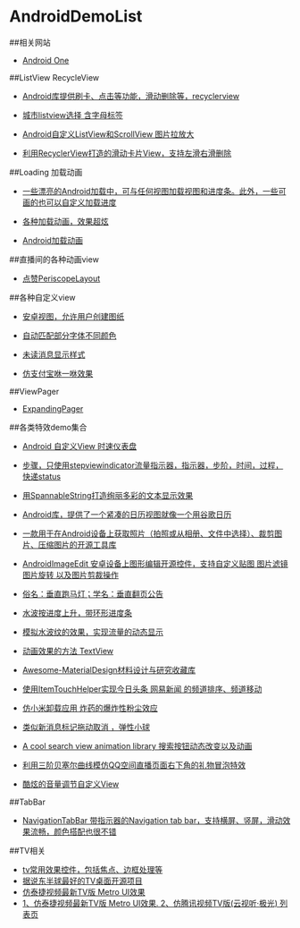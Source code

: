 # AndroidDemoList

##相关网站
- [Android One](http://www.androidone.io/)

##ListView RecycleView
- [Android库提供刷卡、点击等功能，滑动删除等，recyclerview ](https://github.com/nikhilpanju/RecyclerViewEnhanced)

- [城市listview选择 含字母标签](https://github.com/YoKeyword/IndexableStickyListView)

- [Android自定义ListView和ScrollView 图片拉放大](https://github.com/Frank-Zhu/PullZoomView)

- [利用RecyclerView打造的滑动卡片View，支持左滑右滑删除](https://github.com/HalfStackDeveloper/SwipeCardRecyclerView)

##Loading 加载动画
- [一些漂亮的Android加载中，可与任何视图加载视图和进度条。此外，一些可画的也可以自定义加载进度](https://github.com/dinuscxj/LoadingDrawable)

- [各种加载动画，效果超炫](https://github.com/baoyachi/AVLoadingIndicatorView)

- [Android加载动画](https://github.com/ybq/Android-SpinKit)
 
##直播间的各种动画view
 - [点赞PeriscopeLayout](http://androidone.io/info_10272.html)
 
##各种自定义view

 - [安卓视图，允许用户创建图纸](https://github.com/ByoxCode/DrawView)
 
 - [自动匹配部分字体不同颜色](https://github.com/zhonghanwen/ColorTextView)
 
 - [未读消息显示样式](https://github.com/matrixxun/MaterialBadgeTextView)
 
 - [仿支付宝咻一咻效果](https://github.com/Alex-Cin/RippleWaveView)
 
##ViewPager
 - [ExpandingPager](http://androidone.io/info_10271.html)

##各类特效demo集合
- [Android 自定义View 时速仪表盘](https://github.com/SuperKung/DashboardView)

- [步骤，只使用stepviewindicator流量指示器，指示器，步阶，时间，过程，快递status](https://github.com/baoyachi/StepView)

- [用SpannableString打造绚丽多彩的文本显示效果](https://github.com/baoyachi/SpannableStringDemo)

- [Android库，提供了一个紧凑的日历视图就像一个用谷歌日历](https://github.com/SundeepK/CompactCalendarView)

- [一款用于在Android设备上获取照片（拍照或从相册、文件中选择）、裁剪图片、压缩图片的开源工具库](https://github.com/crazycodeboy/TakePhoto)

- [AndroidImageEdit 安卓设备上图形编辑开源控件，支持自定义贴图 图片滤镜 图片旋转 以及图片剪裁操作](https://github.com/siwangqishiq/ImageEditor-Android)

- [俗名：垂直跑马灯；学名：垂直翻页公告](https://github.com/sfsheng0322/MarqueeView)

- [水波按进度上升，带环形进度条](https://github.com/Modificator/water-wave-progress)

- [模拟水波纹的效果，实现流量的动态显示](https://github.com/xuyisheng/WaterWaveView)

- [动画效果的方法 TextView ](https://github.com/hanks-zyh/HTextView)

- [Awesome-MaterialDesign材料设计与研究收藏库](https://github.com/lightSky/Awesome-MaterialDesign)

- [使用ItemTouchHelper实现今日头条 网易新闻 的频道排序、频道移动 ](https://github.com/YoKeyword/ItemTouchHelperDemo)

- [仿小米卸载应用 炸药的爆炸性粉尘效应](https://github.com/tyrantgit/ExplosionField)

- [类似新消息标记拖动取消 ，弹性小球 ](https://github.com/siwangqishiq/DragIndicatorView)

- [A cool search view animation library 搜索按钮动态改变以及动画](https://github.com/android-cjj/JJSearchViewAnim)

- [利用三阶贝塞尔曲线模仿QQ空间直播页面右下角的礼物冒泡特效](https://github.com/Yasic/QQBubbleView)

- [酷炫的音量调节自定义View](https://github.com/JangGwa/VolumeView)


##TabBar
- [NavigationTabBar 带指示器的Navigation tab bar，支持横屏、竖屏，滑动效果流畅，颜色搭配也很不错](http://androidone.io/info_10118.html)

##TV相关
- [tv常用效果控件，包括焦点、边框处理等](https://github.com/evilbinary/TvWidget)
- [据说东半球最好的TV桌面开源项目](https://github.com/JackyAndroid/AndroidTVLauncher)
- [仿泰捷视频最新TV版 Metro UI效果](https://github.com/bighk/TVSample)
- [1、仿泰捷视频最新TV版 Metro UI效果. 2、仿腾讯视频TV版(云视听·极光) 列表页](https://github.com/hejunlin2013/TVSample)
